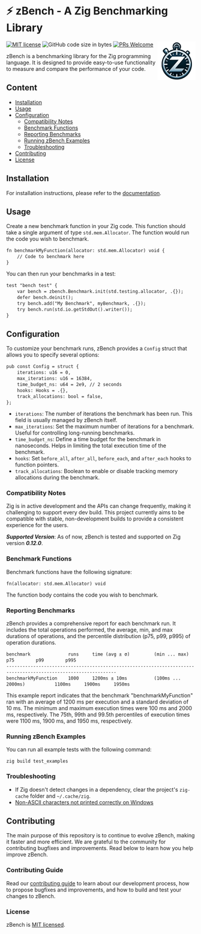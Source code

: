 # ⚡ zBench - A Zig Benchmarking Library

[![MIT license](https://img.shields.io/badge/license-MIT-blue.svg)](https://github.com/hendriknielaender/zbench/blob/HEAD/LICENSE)
![GitHub code size in bytes](https://img.shields.io/github/languages/code-size/hendriknielaender/zbench)
[![PRs Welcome](https://img.shields.io/badge/PRs-welcome-brightgreen.svg)](https://github.com/hendriknielaender/zbench/blob/HEAD/CONTRIBUTING.md)
<img src="logo.png" alt="zBench logo" align="right" width="20%"/>

zBench is a benchmarking library for the Zig programming language. It is designed to provide easy-to-use functionality to measure and compare the performance of your code.

## Content 
  * [Installation](docs/install.md)
  * [Usage](#usage)
  * [Configuration](#configuration)
    + [Compatibility Notes](#compatibility-notes)
    + [Benchmark Functions](#benchmark-functions)
    + [Reporting Benchmarks](#reporting-benchmarks)
    + [Running zBench Examples](#running-zbench-examples)
    + [Troubleshooting](#troubleshooting)
  * [Contributing](#contributing)
  * [License](#license)

## Installation

For installation instructions, please refer to the [documentation](docs/install.md).

## Usage

Create a new benchmark function in your Zig code. This function should take a single argument of type `std.mem.Allocator`. The function would run the code you wish to benchmark.

```zig
fn benchmarkMyFunction(allocator: std.mem.Allocator) void {
    // Code to benchmark here
}
```

You can then run your benchmarks in a test:

```zig
test "bench test" {
    var bench = zbench.Benchmark.init(std.testing.allocator, .{});
    defer bench.deinit();
    try bench.add("My Benchmark", myBenchmark, .{});
    try bench.run(std.io.getStdOut().writer());
}
```

## Configuration

To customize your benchmark runs, zBench provides a `Config` struct that allows you to specify several options:

```zig
pub const Config = struct {
    iterations: u16 = 0,
    max_iterations: u16 = 16384,
    time_budget_ns: u64 = 2e9, // 2 seconds
    hooks: Hooks = .{},
    track_allocations: bool = false, 
};
```

- `iterations`: The number of iterations the benchmark has been run. This field is usually managed by zBench itself.
- `max_iterations`: Set the maximum number of iterations for a benchmark. Useful for controlling long-running benchmarks.
- `time_budget_ns`: Define a time budget for the benchmark in nanoseconds. Helps in limiting the total execution time of the benchmark.
- `hooks`: Set `before_all`, `after_all`, `before_each`, and `after_each` hooks to function pointers.
- `track_allocations`: Boolean to enable or disable tracking memory allocations during the benchmark.

### Compatibility Notes

Zig is in active development and the APIs can change frequently, making it challenging to support every dev build. This project currently aims to be compatible with stable, non-development builds to provide a consistent experience for the users.

**_Supported Version_**: As of now, zBench is tested and supported on Zig version **_0.12.0_**.

### Benchmark Functions

Benchmark functions have the following signature:

```zig
fn(allocator: std.mem.Allocator) void
```

The function body contains the code you wish to benchmark.

### Reporting Benchmarks

zBench provides a comprehensive report for each benchmark run. It includes the total operations performed, the average, min, and max durations of operations, and the percentile distribution (p75, p99, p995) of operation durations.

```shell
benchmark              runs     time (avg ± σ)         (min ... max)                p75        p99        p995
---------------------------------------------------------------------------------------------------------------
benchmarkMyFunction    1000     1200ms ± 10ms          (100ms ... 2000ms)           1100ms     1900ms     1950ms
```

This example report indicates that the benchmark "benchmarkMyFunction" ran with an average of 1200 ms per execution and a standard deviation of 10 ms.
The minimum and maximum execution times were 100 ms and 2000 ms, respectively. The 75th, 99th and 99.5th percentiles of execution times were 1100 ms, 1900 ms, and 1950 ms, respectively.

### Running zBench Examples

You can run all example tests with the following command:

```shell
zig build test_examples
```

### Troubleshooting

- If Zig doesn't detect changes in a dependency, clear the project's `zig-cache` folder and `~/.cache/zig`.
- [Non-ASCII characters not printed correctly on Windows](docs/advanced.md)

## Contributing

The main purpose of this repository is to continue to evolve zBench, making it faster and more efficient. We are grateful to the community for contributing bugfixes and improvements. Read below to learn how you help improve zBench.

### Contributing Guide

Read our [contributing guide](CONTRIBUTING.md) to learn about our development process, how to propose bugfixes and improvements, and how to build and test your changes to zBench.

### License

zBench is [MIT licensed](./LICENSE).
